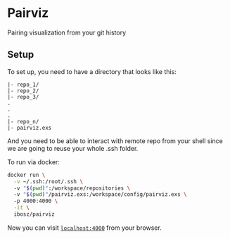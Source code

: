 # Pairviz

Pairing visualization from your git history

## Setup

To set up, you need to have a directory that looks like this:

```
|- repo_1/
|- repo_2/
|- repo_3/
.
.
.
|- repo_n/
|- pairviz.exs
```

And you need to be able to interact with remote repo from your shell since
we are going to reuse your whole .ssh folder.

To run via docker:

```sh
docker run \
  -v ~/.ssh:/root/.ssh \ 
  -v "$(pwd)":/workspace/repositories \ 
  -v "$(pwd)"/pairviz.exs:/workspace/config/pairviz.exs \ 
  -p 4000:4000 \
  -it \
  ibosz/pairviz
```

Now you can visit [`localhost:4000`](http://localhost:4000) from your browser.

